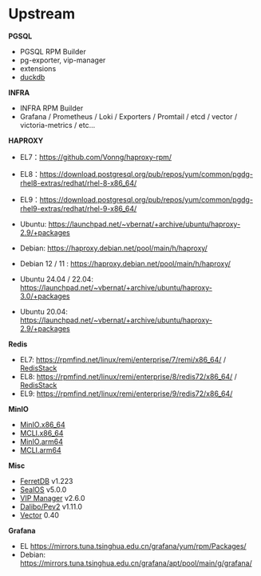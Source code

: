 # Upstream

**PGSQL**

- PGSQL RPM Builder
- pg-exporter, vip-manager
- extensions
- [duckdb](https://github.com/duckdb/duckdb/releases)


**INFRA**

- INFRA RPM Builder
- Grafana / Prometheus / Loki / Exporters / Promtail / etcd / vector / victoria-metrics / etc...

**HAPROXY**

- EL7：https://github.com/Vonng/haproxy-rpm/
- EL8：https://download.postgresql.org/pub/repos/yum/common/pgdg-rhel8-extras/redhat/rhel-8-x86_64/
- EL9：https://download.postgresql.org/pub/repos/yum/common/pgdg-rhel9-extras/redhat/rhel-9-x86_64/
- Ubuntu: https://launchpad.net/~vbernat/+archive/ubuntu/haproxy-2.9/+packages
- Debian: https://haproxy.debian.net/pool/main/h/haproxy/

- Debian 12 / 11 : https://haproxy.debian.net/pool/main/h/haproxy/
- Ubuntu 24.04 / 22.04: https://launchpad.net/~vbernat/+archive/ubuntu/haproxy-3.0/+packages
- Ubuntu 20.04: https://launchpad.net/~vbernat/+archive/ubuntu/haproxy-2.9/+packages

**Redis**

- EL7: https://rpmfind.net/linux/remi/enterprise/7/remi/x86_64/    / [RedisStack](http://packages.redis.io/rpm/rhel$releasever)
- EL8: https://rpmfind.net/linux/remi/enterprise/8/redis72/x86_64/ / [RedisStack](http://packages.redis.io/rpm/rhel$releasever)
- EL9: https://rpmfind.net/linux/remi/enterprise/9/redis72/x86_64/

**MinIO**

- [MinIO.x86_64](https://dl.min.io/server/minio/release/linux-amd64/)
- [MCLI.x86_64](https://dl.min.io/client/mc/release/linux-amd64/)
- [MinIO.arm64](https://dl.min.io/server/minio/release/linux-arm64/)
- [MCLI.arm64](https://dl.min.io/client/mc/release/linux-arm64/)

**Misc**

- [FerretDB](https://github.com/FerretDB/FerretDB) v1.223
- [SealOS](https://github.com/labring/sealos) v5.0.0
- [VIP Manager](https://github.com/cybertec-postgresql/vip-manager) v2.6.0
- [Dalibo/Pev2](https://github.com/dalibo/pev2) v1.11.0
- [Vector](https://packages.timber.io/vector/latest/) 0.40

**Grafana**

- EL https://mirrors.tuna.tsinghua.edu.cn/grafana/yum/rpm/Packages/
- Debian: https://mirrors.tuna.tsinghua.edu.cn/grafana/apt/pool/main/g/grafana/

